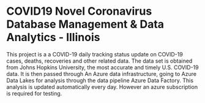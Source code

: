 # COVID19 Novel Coronavirus Database Management & Data Analytics - Illinois

This project is a a COVID-19 daily tracking status update on COVID-19 cases, deaths, recoveries and other related data. The data set is obtained from Johns Hopkins University, the most accurate and timely U.S. COVID-19 data. It is then passed through An Azure data infrastructure, going to Azure Data Lakes for analysis through the data pipeline Azure Data Factory. This analysis is updated automatically every day. However an azure subscription is required for testing. 
